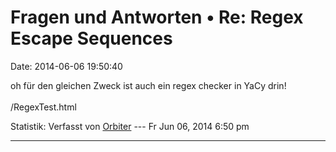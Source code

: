 Fragen und Antworten • Re: Regex Escape Sequences
=================================================

Date: 2014-06-06 19:50:40

oh für den gleichen Zweck ist auch ein regex checker in YaCy drin!\
\
/RegexTest.html

Statistik: Verfasst von
[Orbiter](http://forum.yacy-websuche.de/memberlist.php?mode=viewprofile&u=2)
--- Fr Jun 06, 2014 6:50 pm

------------------------------------------------------------------------
